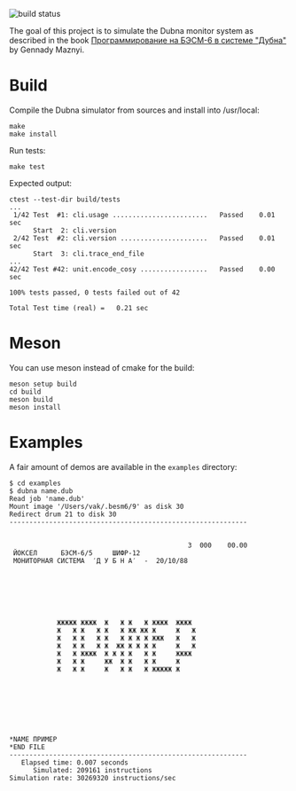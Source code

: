 ![build status](https://github.com/besm6/dubna/actions/workflows/c-cpp.yml/badge.svg)

The goal of this project is to simulate the Dubna monitor system as described in the book
[Программирование на БЭСМ-6 в системе "Дубна"](https://www.google.com/books/edition/%D0%9F%D1%80%D0%BE%D0%B3%D1%80%D0%B0%D0%BC%D0%BC%D0%B8%D1%80%D0%BE%D0%B2%D0%B0%D0%BD%D0%B8%D0%B5_%D0%BD%D0%B0_%D0%91/oVMWzgEACAAJ)
by Gennady Maznyi.

# Build

Compile the Dubna simulator from sources and install into /usr/local:

    make
    make install

Run tests:

    make test

Expected output:
```
ctest --test-dir build/tests
...
 1/42 Test  #1: cli.usage ........................   Passed    0.01 sec
      Start  2: cli.version
 2/42 Test  #2: cli.version ......................   Passed    0.01 sec
      Start  3: cli.trace_end_file
...
42/42 Test #42: unit.encode_cosy .................   Passed    0.00 sec

100% tests passed, 0 tests failed out of 42

Total Test time (real) =   0.21 sec
```

# Meson

You can use meson instead of cmake for the build:

    meson setup build
    cd build
    meson build
    meson install

# Examples

A fair amount of demos are available in the `examples` directory:

```
$ cd examples
$ dubna name.dub
Read job 'name.dub'
Mount image '/Users/vak/.besm6/9' as disk 30
Redirect drum 21 to disk 30
------------------------------------------------------------


                                             3  000    00.00
 ЙОКСЕЛ      БЭСМ-6/5     ШИФР-12
 МОНИТОРНАЯ СИСТЕМА  ′Д У Б Н А′  -  20/10/88







            ЖЖЖЖЖ ЖЖЖЖ  Ж   Ж Ж   Ж ЖЖЖЖ  ЖЖЖЖ
            Ж   Ж Ж   Ж Ж   Ж ЖЖ ЖЖ Ж     Ж   Ж
            Ж   Ж Ж   Ж Ж   Ж Ж Ж Ж ЖЖЖ   Ж   Ж
            Ж   Ж Ж   Ж Ж  ЖЖ Ж Ж Ж Ж     Ж   Ж
            Ж   Ж ЖЖЖЖ  Ж Ж Ж Ж   Ж Ж     ЖЖЖЖ
            Ж   Ж Ж     ЖЖ  Ж Ж   Ж Ж     Ж
            Ж   Ж Ж     Ж   Ж Ж   Ж ЖЖЖЖЖ Ж








*NАМЕ ПРИМЕР
*ЕND FILЕ
------------------------------------------------------------
   Elapsed time: 0.007 seconds
      Simulated: 209161 instructions
Simulation rate: 30269320 instructions/sec
```
